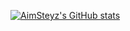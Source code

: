 [![AimSteyz's GitHub stats](https://github-readme-stats.vercel.app/api?username=AimSteyz&theme=nightowl)](https://github.com/anuraghazra/github-readme-stats)
